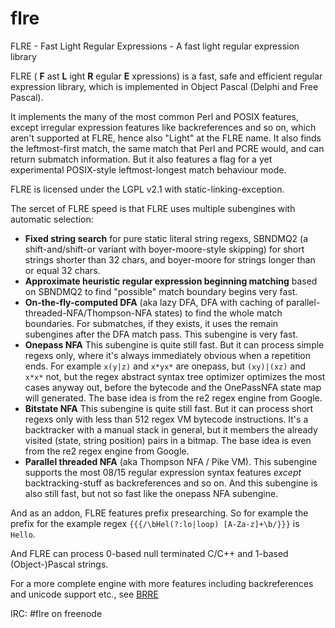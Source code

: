# flre
 FLRE - Fast Light Regular Expressions - A fast light regular expression library


FLRE ( **F** ast **L** ight **R** egular **E** xpressions) is a fast, safe and efficient regular expression library, which is implemented in Object Pascal (Delphi and Free Pascal). 

It implements the many of the most common Perl and POSIX features, except irregular expression features like backreferences and so on, which aren't supported at FLRE, hence also "Light" at the FLRE name. It also finds the leftmost-first match, the same match that Perl and PCRE would, and can return submatch information. But it also features a flag for a yet experimental POSIX-style leftmost-longest match behaviour mode. 

FLRE is licensed under the LGPL v2.1 with static-linking-exception.

The sercet of FLRE speed is that FLRE uses multiple subengines with automatic selection:

* **Fixed string search** for pure static literal string regexs, SBNDMQ2 (a shift-and/shift-or variant with boyer-moore-style skipping) for short strings shorter than 32 chars, and boyer-moore for strings longer than or equal 32 chars.
* **Approximate heuristic regular expression beginning matching** based on SBNDMQ2 to find "possible" match boundary begins very fast. 
* **On-the-fly-computed DFA** (aka lazy DFA, DFA with caching of parallel-threaded-NFA/Thompson-NFA states) to find the whole match boundaries. For submatches, if they exists, it uses the remain subengines after the DFA match pass. This subengine is very fast. 
* **Onepass NFA** This subengine is quite still fast. But it can process simple regexs only, where it's always immediately obvious when a repetition ends. For example `x(y|z)` and `x*yx*` are onepass, but `(xy)|(xz)` and `x*x*` not, but the regex abstract syntax tree optimizer optimizes the most cases anyway out, before the bytecode and the OnePassNFA state map will generated. The base idea is from the re2 regex engine from Google.
* **Bitstate NFA** This subengine is quite still fast. But it can process short regexs only with less than 512 regex VM bytecode instructions. It's a backtracker with a manual stack in general, but it members the already visited (state, string position) pairs in a bitmap. The base idea is even from the re2 regex engine from Google.
* **Parallel threaded NFA** (aka Thompson NFA / Pike VM). This subengine supports the most 08/15 regular expression syntax features _except_ backtracking-stuff as backreferences and so on. And this subengine is also still fast, but not so fast like the onepass NFA subengine.

And as an addon, FLRE features prefix presearching. So for example the prefix for the example regex `{{{/\bHel(?:lo|loop) [A-Za-z]+\b/}}}` is `Hello`.

And FLRE can process 0-based null terminated C/C++ and 1-based (Object-)Pascal strings.

For a more complete engine with more features including backreferences and unicode support etc., see [BRRE](https://github.com/BeRo1985/brre)

IRC: #flre on freenode

